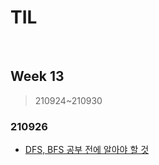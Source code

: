# TIL

<br>

## Week 13

> 210924~210930



### 210926

* [DFS, BFS 공부 전에 알아야 할 것](https://pythontoomuchinformation.tistory.com/503)
